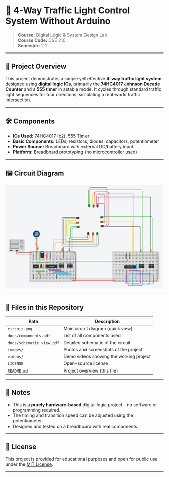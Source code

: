 # 🚦 4-Way Traffic Light Control System Without Arduino

> **Course:** Digital Logic & System Design Lab  
> **Course Code:** CSE 210  
> **Semester:** 2.2

---

## 📘 Project Overview

This project demonstrates a simple yet effective **4-way traffic light system** designed using **digital logic ICs**, primarily the **74HC4017 Johnson Decade Counter** and a **555 timer** in astable mode. It cycles through standard traffic light sequences for four directions, simulating a real-world traffic intersection.

---

## 🛠️ Components

-   **ICs Used:** 74HC4017 (x2), 555 Timer
-   **Basic Components:** LEDs, resistors, diodes, capacitors, potentiometer
-   **Power Source:** Breadboard with external DC/battery input
-   **Platform:** Breadboard prototyping (no microcontroller used)

---

## 🖼️ Circuit Diagram

![Circuit Diagram](./circuit.png)

---

## 📂 Files in this Repository

| Path                      | Description                             |
| ------------------------- | --------------------------------------- |
| `circuit.png`             | Main circuit diagram (quick view)       |
| `docs/components.pdf`     | List of all components used             |
| `docs/schematic_view.pdf` | Detailed schematic of the circuit       |
| `images/`                 | Photos and screenshots of the project   |
| `videos/`                 | Demo videos showing the working project |
| `LICENSE`                 | Open-source license                     |
| `README.md`               | Project overview (this file)            |

---

## 📌 Notes

-   This is a **purely hardware-based** digital logic project – no software or programming required.
-   The timing and transition speed can be adjusted using the potentiometer.
-   Designed and tested on a breadboard with real components.

---

## 📄 License

This project is provided for educational purposes and open for public use under the [MIT License](LICENSE).

---
